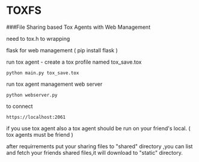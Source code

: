 # TOXFS

###File Sharing based Tox Agents with Web Management

need to tox.h to wrapping 
 
flask for web management ( pip install flask )

run tox agent - create a tox profile named tox_save.tox

```
python main.py tox_save.tox
```

run tox agent management web server

```
python webserver.py
```

to connect 

```
https://localhost:2061
```

if you use tox agent also a tox agent should be run on your friend's local. ( tox agents must be friend )

after requirrements put your sharing files to "shared" directory ,you can list and fetch your friends shared files,it will download to "static" directory.
